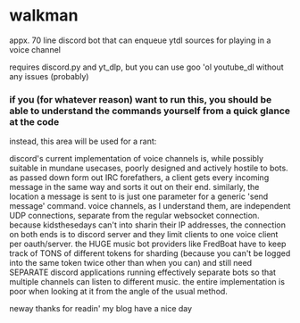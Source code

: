 # walkman
appx. 70 line discord bot that can enqueue ytdl sources for playing in a voice channel

requires discord.py and yt_dlp, but you can use goo 'ol youtube_dl without any issues (probably)
### if you (for whatever reason) want to run this, you should be able to understand the commands yourself from a quick glance at the code

instead, this area will be used for a rant:

discord's current implementation of voice channels is, while possibly suitable in mundane usecases, poorly designed and actively hostile to bots.
as passed down form out IRC forefathers, a client gets every incoming message in the same way and sorts it out on their end. similarly, the location a message is sent to is just one parameter for a generic 'send message' command.
voice channels, as I understand them, are independent UDP connections, separate from the regular websocket connection. because kidsthesedays can't into sharin their IP addresses, the connection on both ends is to discord server and they limit clients to one voice client per oauth/server. the HUGE music bot providers like FredBoat have to keep track of TONS of different tokens for sharding (because you can't be logged into the same token twice other than when you can) and still need SEPARATE discord applications running effectively separate bots so that multiple channels can listen to different music. the entire implementation is poor when looking at it from the angle of the usual method.

neway thanks for readin' my blog have a nice day
